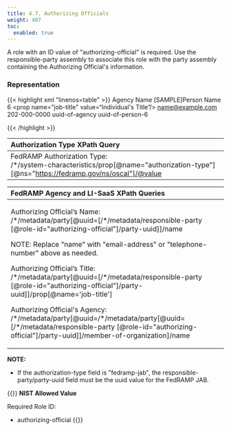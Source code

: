 ```yaml
---
title: 4.7. Authorizing Officials
weight: 407
toc:
  enabled: true
---
```


A role with an ID value of "authorizing-official" is required. Use the responsible-party assembly to associate this role with the party assembly containing the Authorizing Official's information. 

### **Representation**
{{< highlight xml "linenos=table" >}}
<metadata>
      <role id="authorizing-official">
         <title>Authorizing Official</title>
      </role>
      <party uuid="uuid-of-agency" type="organization">
         <name>Agency Name</name>
      </party>
      <party uuid="uuid-of-person-6" type="person">
         <name>[SAMPLE]Person Name 6</name>
         <prop name="job-title" value=“Individual's Title”/>
         <email-address>name@example.com</email-address>
         <telephone-number>202-000-0000</telephone-number>
         <member-of-organization>uuid-of-agency</member-of-organization>
      </party>
      <responsible-party role-id="authorizing-official">
         <party-uuid>uuid-of-person-6</party-uuid>
      </responsible-party>
   </metadata>
   <!-- import -->
   <system-characteristics>
   <!-- description -->
      <prop name="authorization-type" 
            ns=https://fedramp.gov/ns/oscal 
            value=“fedramp-agency”/>
   <!-- prop -->
   </system-characteristics>
{{< /highlight >}}


|**Authorization Type XPath Query**|
| :- |
|FedRAMP Authorization Type:<br>/\*/system-characteristics/prop[@name="authorization-type"]‌[@ns="https://fedramp.gov/ns/oscal"]/@value|

|**FedRAMP Agency and LI-SaaS XPath Queries**|
| :- |
|<p>Authorizing Official’s Name:<br>/\*/metadata/party[@uuid=[/\*/metadata/responsible-party [@role-id="authorizing-official"]/party-uuid]]/name</p><p>NOTE: Replace "name" with "email-address" or "telephone-number" above as needed.</p><p>Authorizing Official’s Title:<br>/\*/metadata/party[@uuid=[/\*/metadata/responsible-party [@role-id="authorizing-official"]/party-uuid]]/prop[@name='job-title']</p><p>Authorizing Official's Agency:<br>/\*/metadata/party[@uuid=/\*/metadata/party[@uuid=[/\*/metadata/responsible-party [@role-id="authorizing-official"]/party-uuid]]/member-of-organization]/name</p>|

**NOTE:** 

- If the authorization-type field is "fedramp-jab", the responsible-party/party-uuid field must be the uuid value for the FedRAMP JAB.


{{<callout>}}
**NIST Allowed Value**

Required Role ID:
- authorizing-official
{{</callout>}}